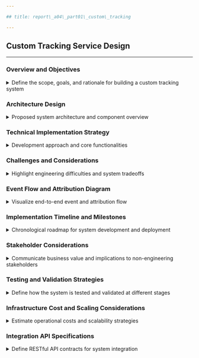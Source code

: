 ```yaml
---

## title: report\_a04\_part01\_custom\_tracking

---
```


## Custom Tracking Service Design

---

### Overview and Objectives

<details>
<summary>Define the scope, goals, and rationale for building a custom tracking system</summary>

---

* **Goal**: Design and implement a custom tracking service for both web and mobile platforms to collect, process, and analyze user behavioral data from app installs to post-install interactions.

  * This system should enable attribution of marketing campaigns, event tracking, and funnel analysis without relying on third-party platforms.
  * The solution must offer real-time capabilities and offline resilience, operating across all major OS and browser environments.

* **Strategic Importance**:

  * Enhance **marketing attribution precision** across all digital campaigns by enabling detailed, verifiable tracking from ad impressions to user actions within the app.
  * Provide **product teams** with granular insights into user interactions, session flows, feature adoption, and error rates to improve UX and retention.
  * Enable **data science teams** to build reliable data models for user segmentation, churn prediction, and customer lifetime value (LTV) estimation.
  * Support **privacy-first strategies** to address evolving regulations and platform restrictions (e.g., iOS ATT, GDPR, CCPA).

* **Key Objectives**:

  * Implement **end-to-end tracking**, including support for click-through, view-through, first-touch, last-touch, and multi-touch attribution.
  * Build a system that supports **real-time data ingestion** with event enrichment pipelines and delayed processing for aggregated analytics.
  * Ensure **cross-platform compatibility**, covering:

    * Native Android/iOS apps
    * React Native and hybrid apps
    * Web applications across modern browsers
  * Design for **security**, including TLS encryption, token-based access, and secure cookie handling.
  * Achieve **privacy compliance** via user consent management, configurable retention policies, and audit logging.

* **Scope of Work**:

  * Implement app install attribution using **deferred deep linking**, **device fingerprinting**, and **click ID resolution**.
  * Enable **event collection** for sessions, conversions, lifecycle events, and custom engagement signals.
  * Include robust **data validation, deduplication, and enrichment** to ensure consistency and accuracy.
  * Build a **dashboard interface** for real-time analytics, campaign performance, and funnel visualization.

* **Audience**:

  * **DevOps and data engineering teams** for infrastructure provisioning, data pipeline reliability, and system scalability.
  * **Backend engineers** for implementing API endpoints, attribution logic, and SDK communications.
  * **Mobile and web developers** responsible for integrating SDKs into the app ecosystem.
  * **Analysts and marketers** who consume the data for decision-making, experimentation, and ROI tracking.
  * **Legal and compliance officers** validating that the system aligns with regulatory requirements for data governance.

---

</details>

### Architecture Design

<details>
<summary>Proposed system architecture and component overview</summary>

---

#### Component Interaction Overview

* **Tracking SDKs** → **Event Collection Layer**:

  * SDKs embedded in client applications send structured events directly to the ingestion API endpoints.
  * They attach user identifiers, app version info, and contextual metadata to every event.

* **Tracking Link Generator** → **Attribution Engine**:

  * When users click campaign links, the redirect handler logs metadata and stores click records in a temporary cache (e.g., Redis).
  * These logs are later fetched by the attribution engine to match with install events.

* **Event Collection Layer** → **Kafka Topics**:

  * Collected events are streamed to Kafka, enabling decoupled and scalable downstream processing.

* **Kafka Topics** → **Event Processor**:

  * Apache Flink or Spark Streaming jobs consume event streams to transform, enrich, and deduplicate events.
  * The processor emits both enriched events and attribution-ready signals.

* **Event Processor** → **Attribution Engine**:

  * Enriched install events trigger the attribution matching logic.
  * The attribution engine queries cached click data, computes attribution, and emits match records.

* **Attribution Engine** → **PostgreSQL Attribution DB**:

  * Attribution results are inserted into a normalized schema suitable for joins with user, campaign, and event data.

* **PostgreSQL Attribution DB** → **Analytics and Reporting Layer**:

  * A nightly ETL or streaming sync copies attribution and event data to OLAP stores (e.g., Redshift/Snowflake).
  * BI tools query the OLAP layer to power dashboards and reports.

* **System Monitoring and Alerting**:

  * Hooks into all components via Prometheus exporters.
  * Tracks ingestion rate, latency, errors, and attribution throughput end-to-end.

---

#### Key Components

* **Tracking SDKs**: Language-specific libraries (JavaScript for web, Swift for iOS, Kotlin for Android) that initialize early on app startup to capture contextual data. SDKs should:

  * Handle offline queuing and retry mechanisms
  * Provide interfaces for custom event tracking and user properties
  * Respect platform-specific privacy limitations like iOS App Tracking Transparency (ATT)

* **Tracking Link Generator (Campaign Manager)**:

  * Enables marketers to generate UTM-tagged short links for campaigns
  * Integrates with ad networks for click callbacks
  * Supports deferred deep links for post-install redirection
  * Provides an audit log of all generated links for compliance and debugging

* **Event Collection Layer (REST APIs + CDN endpoint)**:

  * Collects events in a scalable, geo-distributed setup via edge nodes
  * Performs schema validation using Avro/JSON schema
  * Normalizes timestamps, device metadata, and campaign identifiers
  * Buffers traffic during spikes and implements retry/backoff logic

* **Attribution Engine**:

  * Maintains in-memory data store (e.g., Redis or Memcached) for recent click metadata
  * Implements configurable attribution windows (e.g., 7-day click-through, 24-hour view-through)
  * Supports hybrid attribution: first-party deterministic and probabilistic fallback mechanisms
  * Logs attribution decisions for auditability

* **Analytics and Reporting Layer**:

  * Event stream enriched and transformed via Apache Flink/Spark
  * Supports star schema for reporting tables (`fact_events`, `dim_users`, `dim_campaigns`)
  * Enables both scheduled batch reporting and real-time dashboards
  * Provides prebuilt funnel and retention queries via Looker/Superset

* **System Monitoring and Alerting**:

  * Metrics exposed via Prometheus exporters (API throughput, latency, attribution accuracy)
  * Visual dashboards via Grafana
  * Alert policies configured in PagerDuty for 5xx errors, latency spikes, or dropped messages
  * Logging pipeline includes ELK or Loki stack for centralized log aggregation

---

#### Infrastructure Flow Diagram

```mermaid
flowchart TD
  A[User Device] --> B[Client SDK];
  B --> C[Data Ingestion API];
  C --> D[Kafka Topics];
  D --> E[Raw Event Logs];
  D --> F[Event Processor - Flink/Spark];
  F --> G[Attribution Service];
  G --> H[PostgreSQL Attribution DB];
  G --> I[Redshift or Snowflake];
  D --> J[Real-Time Dashboard];
```

* Events are tagged with `user_id`, `device_id`, `campaign_id`, and `event_type`

* Attribution events are stored with reference to tracking metadata and computed conversion windows

---

</details>

### Technical Implementation Strategy

<details>
<summary>Development approach and core functionalities</summary>

---

#### Tracking Link Mechanics

* **URL Pattern**: `https://track.mycompany.com/redirect?cid=abc123&adgroup=summer_promo`

* **Click Action Sequence**:

  * User clicks a campaign tracking link.
  * Server logs click metadata and stores it in Redis:

    ```python
    # Python-like pseudocode
    click_metadata = {
      "cid": "abc123",
      "adgroup": "summer_promo",
      "timestamp": current_timestamp(),
      "user_agent": request.headers.get("User-Agent"),
      "ip": request.remote_addr
    }
    redis.setex("click:uuid-1234", timedelta(hours=48), json.dumps(click_metadata))
    ```
  * Server generates a redirect:

    ```http
    HTTP/1.1 302 Found
    Location: https://apps.apple.com/app/example-app/id123456
    ```

* **Device Fingerprinting**:

  * Hash is generated to identify users anonymously:

    ```js
    const fingerprint = hash(
      navigator.userAgent + screen.width + screen.height + navigator.language + timezoneOffset
    );
    ```

* **Deferred Deep Linking**:

  * On app open, the SDK parses install referrer:

    ```kotlin
    val referrer = getInstallReferrer()
    val campaignId = extractParam(referrer, "cid")
    ```

* **App Open Attribution**:

  * Install event sent to backend:

    ```json
    {
      "event": "install",
      "device_id": "abcd-1234",
      "timestamp": "2025-07-10T08:00:00Z",
      "referral": {
        "click_id": "uuid-1234",
        "campaign_id": "abc123"
      }
    }
    ```
  * Attribution engine checks Redis:

    ```python
    click = redis.get("click:uuid-1234")
    if click:
      save_attribution(install_id, click)
    else:
      mark_as_organic(install_id)
    ```

* **Logging and Debugging**:

  * All data written to log stream:

    ```json
    {
      "event": "redirect",
      "status": "200",
      "click_id": "uuid-1234",
      "ip": "192.168.1.10",
      "user_agent": "Mozilla/5.0"
    }
    ```
  * Debug dashboard uses this to:

    * Trace attribution failures
    * Replay scenarios for QA

---

#### Event Collection Pipeline

* **Supported Event Types**:

  * Standard: `install`, `session_start`, `page_view`, `add_to_cart`, `purchase`, `logout`, `unsubscribe`
  * Custom: defined by clients via SDK

    ```javascript
    analytics.track("search", {
      keyword: "wireless headphones",
      category: "electronics"
    });
    ```
  * Lifecycle: tracked automatically on app load/unload or screen transitions

* **Ingestion Endpoints**:

  * `/v1/event`: General-purpose event receiver
  * `/v1/install`: Dedicated install tracking
  * `/v1/click`: Handles campaign click logging

    ```http
    POST /v1/event
    Authorization: HMAC abcd1234
    Content-Type: application/json

    {
      "event": "add_to_cart",
      "user_id": "user-5678",
      "timestamp": "2025-07-10T12:00:00Z",
      "properties": {
        "product_id": "p123",
        "price": 49.99
      }
    }
    ```

* **Internal Processing**:

  * Events streamed to Kafka by `user_id` for partition locality
  * Schema validation using Avro:

    ```json
    {
      "type": "record",
      "name": "Event",
      "fields": [
        {"name": "event", "type": "string"},
        {"name": "user_id", "type": "string"},
        {"name": "timestamp", "type": "string"}
      ]
    }
    ```
  * Flink stream jobs include:

    * Session joiner:

      ```scala
      keyedStream.keyBy(_.userId)
        .window(SlidingEventTimeWindows.of(Time.minutes(30), Time.minutes(5)))
        .apply(new SessionAggregator)
      ```
    * Funnel conversion:

      ```sql
      SELECT user_id, COUNT(*) FILTER (WHERE event = 'checkout') / COUNT(*) AS funnel_conversion_rate
      FROM events
      GROUP BY user_id
      ```

* **Event Enrichment**:

  * Enrich IP with region/country:

    ```python
    geo = geoip_lookup(ip_address)
    event["region"] = geo["region"]
    ```
  * Parse user-agent:

    ```js
    const parser = new UAParser()
    const deviceInfo = parser.setUA(userAgent).getResult()
    ```
  * Attach campaign data using a click mapping cache:

    ```python
    click = redis.get("click:uuid-5678")
    if click:
      event.update(json.loads(click))
    ```

---

#### Attribution Engine Logic

* **Identifiers Used**:

  * Device-based: `device_id`, `gaid`, `idfa`
  * Cookie-based: `cookie_id`
  * Authenticated: `custom_user_id`
  * Attribution logic often uses a hierarchy:

    ```python
    if user_id:
      match_key = user_id
    elif device_id:
      match_key = device_id
    else:
      match_key = cookie_id
    ```

* **Attribution Models**:

  * Last-touch (default):

    ```sql
    SELECT * FROM clicks
    WHERE device_id = :device_id
    AND timestamp < :install_time
    ORDER BY timestamp DESC
    LIMIT 1
    ```
  * First-touch: same logic but `ORDER BY timestamp ASC`
  * Multi-touch:

    ```sql
    SELECT campaign_id, COUNT(*) AS views
    FROM click_events
    WHERE user_id = :uid
    AND timestamp BETWEEN window_start AND install_time
    GROUP BY campaign_id
    ```

* **Edge Case Handling**:

  * No match → install classified as `organic`
  * Multiple eligible clicks → apply priority score:

    ```python
    def score(click):
      return weights.get(click["channel"], 1) * recency_score(click["timestamp"])
    ```

* **Storage Architecture**:

  * Normalized tables:

    ```sql
    CREATE TABLE attribution (
      install_id UUID PRIMARY KEY,
      campaign_id TEXT,
      match_method TEXT,
      matched_click_id TEXT,
      match_confidence FLOAT,
      timestamp TIMESTAMP
    );
    ```
  * Indexed by `install_id`, `device_id`, and `campaign_id`

---

#### Privacy and Security

* **Regulatory Compliance**:

  * GDPR-compliant data processing agreements (DPAs) are assumed with clients.
  * CCPA opt-out flag respected across all SDKs and APIs.
  * `/v1/user/delete`: hard delete endpoint triggers cascading purges:

    ```python
    @app.route("/v1/user/delete", methods=["POST"])
    def delete_user():
      user_id = request.json["user_id"]
      db.delete("user_events", where={"user_id": user_id})
      redis.delete(f"user:{user_id}:session")
      return {"status": "deleted"}
    ```

* **PII Handling**:

  * PII is hashed client-side before being sent to backend:

    ```javascript
    const emailHash = sha256(email.toLowerCase().trim());
    ```
  * Encrypted using field-level encryption (e.g., AES256) at rest:

    ```sql
    INSERT INTO users (user_id, email_encrypted)
    VALUES (:user_id, PGP_SYM_ENCRYPT(:email, 'aes-key'))
    ```

* **Security Measures**:

  * All network communication secured via TLS 1.2+.
  * API authentication enforced via HMAC headers:

    ```http
    Authorization: HMAC abcdef1234567890
    ```
  * Token validation logic:

    ```python
    def is_valid_token(token):
      expected = hmac.new(secret_key, payload, hashlib.sha256).hexdigest()
      return hmac.compare_digest(expected, token)
    ```
  * Edge-level protections:

    * Cloudflare bot protection enabled
    * AWS WAF rules for IP blacklisting, rate limiting

* **Operational Data Lifecycle**:

  * Daily retention enforcement:

    ```sql
    DELETE FROM events
    WHERE timestamp < NOW() - INTERVAL '90 days'
    ```
  * Scheduled tasks:

    ```bash
    0 2 * * * /opt/cleanup/expire_orphaned_clicks.sh
    ```

---

</details>

### Challenges and Considerations

<details>
<summary>Highlight engineering difficulties and system tradeoffs</summary>

---

#### Engineering Complexities

* **High-volume traffic**: Event spikes during campaign launches or promotions can overwhelm ingestion layers if not horizontally scalable or backed by sufficient buffer systems (e.g., Kafka).
* **Low-latency attribution**: Matching an install to a click within milliseconds of app open requires optimized in-memory lookups, indexing, and parallel processing pipelines.
* **SDK fragmentation**: Varying support and limitations across Android, iOS, and web (e.g., Safari’s ITP, iOS SKAdNetwork) lead to non-uniform capabilities.
* **Data loss prevention**: Handling user disconnects, offline sessions, or SDK crashes without losing events demands local buffering and sync strategies.
* **Fraud prevention**: Must detect and reject click flooding, fake installs, and emulator traffic without penalizing legitimate edge cases.
* **Cross-device attribution**: Deterministically linking user behavior across mobile, tablet, and web often requires authentication signals or probabilistic fingerprinting.

#### Technical Tradeoffs

* **Flexibility vs Complexity**:

  * Full control over tracking logic allows fine-grained KPIs, business-specific funnel tuning, and experimentation.
  * However, the development cost, infrastructure upkeep, and domain-specific expertise requirements are significant.

* **Accuracy vs Privacy**:

  * Device fingerprinting enhances match rates in anonymous contexts but conflicts with privacy-first design principles and can breach jurisdictional laws if not transparently disclosed.
  * Opting for deterministic-only attribution reduces tracking coverage but aligns better with evolving compliance requirements.

* **Reliability vs Cost**:

  * Ensuring high durability via replication across zones, message retries, and warm standby clusters adds significant storage and compute costs.
  * Duplicate detection via idempotency keys and consistent hashing prevents data inflation but introduces latency and computational overhead.

* **Real-time insights vs batch efficiency**:

  * Real-time dashboards require streaming transformations and low-latency processing, whereas batch mode (daily/hourly aggregation) is more cost-efficient and easier to maintain.

* **Customizability vs Vendor Support**:

  * A self-hosted pipeline enables internal analytics innovation but lacks the turnkey integrations and SLA-backed reliability of commercial attribution services.

---

</details>

### Event Flow and Attribution Diagram

<details>
<summary>Visualize end-to-end event and attribution flow</summary>

---

```mermaid
sequenceDiagram
  participant U as User
  participant T as Tracking Link
  participant R as Redirect Server
  participant S as App Store
  participant A as App SDK
  participant B as Backend API
  participant AE as Attribution Engine
  participant DB as Attribution DB
  participant BI as BI Dashboard

  U->>T: Click Tracking Link
  T->>R: Redirect with metadata logging
  R->>S: App Store Open
  S-->>U: App Installed
  U->>A: Open App
  A->>B: Send Install Event
  B->>AE: Attribution Matching
  AE->>DB: Save Attribution Record
  DB->>BI: Feed Report Dashboards
```

* The diagram illustrates the complete funnel from ad engagement to BI-level reporting.
* The sequence diagram captures async flows like install referrer parsing and redis lookup.

---

---

</details>

### Implementation Timeline and Milestones

<details>
<summary>Chronological roadmap for system development and deployment</summary>

---

#### Gantt Chart

```mermaid
gantt
title Implementation Timeline and Milestones
dateFormat  YYYY-MM-DD
section Sprint 1: Foundations
Define data models         :a1, 2025-07-01, 2d
Tech stack selection       :a2, 2025-07-03, 1d
Prototype UI + contracts   :a3, 2025-07-04, 3d
section Sprint 2: Core System
Build ingestion API        :b1, 2025-07-07, 3d
Deploy Kafka + Flink       :b2, 2025-07-10, 2d
Rate limiting and CI/CD    :b3, 2025-07-12, 2d
section Sprint 3: Attribution
Matching logic             :c1, 2025-07-14, 2d
Attribution rules engine   :c2, 2025-07-16, 2d
Views + fallback logic     :c3, 2025-07-18, 2d
section Sprint 4: SDK + QA
Integrate SDKs             :d1, 2025-07-20, 2d
Simulate journeys + QA     :d2, 2025-07-22, 3d
Tracing + instrumentation  :d3, 2025-07-25, 2d
section Sprint 5: Production
Infra via Terraform/Ansible:e1, 2025-07-27, 2d
Security + load testing    :e2, 2025-07-29, 2d
Beta launch + feedback     :e3, 2025-07-31, 3d
```

#### Sprint 1: Foundations

* Define data models: `event`, `campaign`, `user_id_map`, `attribution`
* Choose tech stack: GoLang for backend APIs, Kafka for event streaming, PostgreSQL for metadata storage
* Conduct technical feasibility analysis for cross-platform SDK development
* Build mock API endpoints and test data payload contracts
* Prototype campaign link generator UI and basic redirect handler with logging

#### Sprint 2: Core System Implementation

* Build ingestion APIs with input validation and idempotency support
* Implement Redis caching layer for temporary storage of click metadata
* Deploy Kafka and Flink cluster with stream partitioning strategy
* Create scalable event ingestion service with rate limiting and observability hooks
* Set up secure CI/CD pipeline for automated testing and integration

#### Sprint 3: Attribution Layer

* Implement matching logic between clicks and installs using sliding time windows
* Configure attribution rules engine to support first-touch, last-touch, and custom models
* Write comprehensive unit and integration tests for fraud patterns and edge cases
* Build analytics tables and materialized views for quick query performance
* Integrate fallback matching (probabilistic model) for privacy-restricted environments

#### Sprint 4: SDK Integration and QA

* Embed SDKs into demo applications (Android/iOS/web) with debug mode support
* Simulate user journeys including click → install → post-install events
* Generate synthetic campaigns to validate attribution accuracy and reporting completeness
* Instrument SDKs and APIs with OpenTelemetry for distributed tracing
* Begin early-stage QA: UI regressions, event delivery reliability, consent management flows

#### Sprint 5: Staging to Production

* Finalize Terraform IaC scripts and Ansible playbooks for cloud infrastructure deployment
* Enforce HTTPS, CORS policies, API authentication/authorization, and rate limiting controls
* Run load tests and failover simulations to evaluate system resilience under pressure
* Deploy real-time dashboard and business-facing analytics reports
* Launch limited beta campaign with internal or pilot user base
* Monitor metrics (event volume, attribution match rate, latency) and iterate before full rollout

---

</details>

### Stakeholder Considerations

<details>
<summary>Communicate business value and implications to non-engineering stakeholders</summary>

---

#### Business Use Cases

* **Campaign Optimization**:

  * Granular tracking helps A/B test creatives, audiences, and channels.
  * Allows marketers to shift spend to high-performing segments quickly.

* **Attribution Transparency**:

  * In-house logic allows visibility into how credit is assigned.
  * Eliminates black-box bias and attribution discrepancies.

#### Executive Reporting

* **Dashboards**:

  * Funnel views: impressions → clicks → installs → conversions
  * LTV and churn forecasts derived from behavioral data
  * Acquisition channel comparisons with cost overlays

* **Security/Compliance Evidence**:

  * Data flow diagrams and audit logs available for stakeholder presentations
  * Demonstrates accountability under privacy regulations (e.g., for ISO 27001 readiness)

#### Product Strategy Alignment

* **UX Diagnostics**:

  * Drop-off point analysis to improve UI/UX
  * Performance data from SDKs exposes slow launches or app crashes

* **Growth Loops**:

  * Track referral programs, social sharing, feature virality

* **Organizational Benefits**:

  * Aligns cross-functional teams under shared data understanding
  * Supports scalable product experimentation and OKR tracking

* **Marketing ROI Measurement**:

  * Clear visibility into which campaigns generate meaningful installs
  * Cost-per-install (CPI) and cost-per-action (CPA) tracking

* **User Behavior Insight**:

  * Visualize customer journey across app lifecycle
  * Identify friction points (drop-offs, uninstall triggers)

* **Compliance and Control**:

  * First-party solution ensures auditability and avoids 3rd-party lock-in
  * Full ownership of event data enables tailored analytics without black-box attribution

* **Future-Readiness**:

  * Platform can evolve with shifting ad tech regulations
  * Modular components enable downstream ML integration for LTV prediction

---

</details>

### Testing and Validation Strategies

<details>
<summary>Define how the system is tested and validated at different stages</summary>

---

* **Unit Tests**:

  * SDK event generation logic
  * Attribution model computation edge cases
  * API endpoint schema validation and auth checks

* **Integration Tests**:

  * Click-to-install flow across redirect, install, and attribution layers
  * Kafka → Flink → PostgreSQL event propagation
  * End-to-end validation of dashboards against real campaign data

* **Load Testing**:

  * JMeter or k6 used to simulate traffic spikes (100K events/min)
  * Kafka lag, ingestion latency, and DB write rate tracked under load

* **Security Testing**:

  * OWASP-based audits on public endpoints
  * HMAC key spoofing, replay attacks, and input sanitation tested

* **QA Automation**:

  * SDK integration test suite for Android, iOS, Web apps
  * Install scenarios (organic, attributed, expired click) simulated via CI

* **Monitoring Validation**:

  * Test error budget policies
  * Validate alert thresholds in Grafana and PagerDuty

---

</details>

### Infrastructure Cost and Scaling Considerations

<details>
<summary>Estimate operational costs and scalability strategies</summary>

---

* **Infrastructure Cost Breakdown**:

  * Kafka cluster (3 brokers): \~\$400/month
  * Flink application manager nodes: \~\$600/month
  * PostgreSQL (multi-zone): \~\$300/month
  * Redis cache for attribution lookups: \~\$200/month
  * Object storage for raw logs (S3/Blob): \~\$50/month
  * Monitoring stack (Prometheus + Grafana + Alerting): \~\$150/month
  * Total baseline cost: \~\$1,700/month (excluding data egress or spikes)

* **Scaling Strategy**:

  * Kafka scales horizontally via partitions keyed by `user_id`
  * Flink autoscaling based on lag + CPU/mem thresholds
  * PostgreSQL read replicas for analytics offload
  * S3 usage scales based on log volume and retention window

* **Cost Optimization Options**:

  * Archive historical data beyond 90 days
  * Switch to cold storage or tiered storage layers
  * Batch analytics tasks during off-peak hours
  * Auto-delete stale clicks and unmatched sessions

---

</details>

### Integration API Specifications

<details>
<summary>Define RESTful API contracts for system integration</summary>

---

#### /v1/event

* Method: POST
* Auth: HMAC + timestamp
* Payload:

  ```json
  {
    "user_id": "abc123",
    "event": "purchase",
    "timestamp": "2025-07-10T10:00:00Z",
    "properties": {
      "item": "book",
      "price": 12.99
    },
    "campaign": {
      "campaign_id": "cmp789",
      "channel": "email"
    }
  }
  ```
* Response: `201 Created`

#### /v1/install

* Method: POST
* Purpose: First app open or app install
* Payload includes referrer or deferred link payload

#### /v1/click

* Method: GET
* Logs click metadata and redirects user
* Example:
  `GET /v1/click?cid=cmp001&adgroup=xyz`
* Response: `302 Redirect`

#### /v1/user/delete

* Method: POST
* Payload:

  ```json
  { "user_id": "abc123" }
  ```
* Deletes all events and attribution tied to the user

---

</details>
